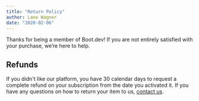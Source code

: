 ```yaml
---
title: "Return Policy"
author: Lane Wagner
date: "2020-02-06"
---
```


Thanks for being a member of Boot.dev! If you are not entirely satisfied with your purchase, we’re here to help.

## Refunds

If you didn't like our platform, you have 30 calendar days to request a complete refund on your subscription from the date you activated it. If you have any questions on how to return your item to us, [contact us](/contact).
